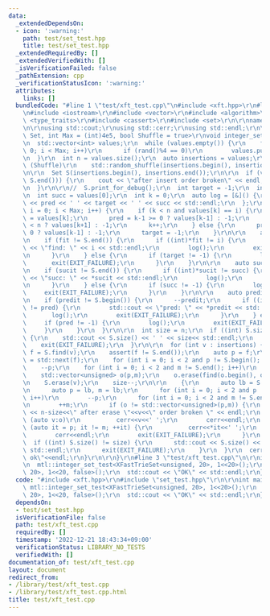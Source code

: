 ```yaml
---
data:
  _extendedDependsOn:
  - icon: ':warning:'
    path: test/set_test.hpp
    title: test/set_test.hpp
  _extendedRequiredBy: []
  _extendedVerifiedWith: []
  _isVerificationFailed: false
  _pathExtension: cpp
  _verificationStatusIcon: ':warning:'
  attributes:
    links: []
  bundledCode: "#line 1 \"test/xft_test.cpp\"\n#include <xft.hpp>\r\n#line 1 \"test/set_test.hpp\"\
    \n#include <iostream>\r\n#include <vector>\r\n#include <algorithm>\r\n#include\
    \ <type_traits>\r\n#include <cassert>\r\n#include <set>\r\n\r\nnamespace mtl {\r\
    \n\r\nusing std::cout;\r\nusing std::cerr;\r\nusing std::endl;\r\n\r\ntemplate<typename\
    \ Set, int Max = (int)4e5, bool Shuffle = true>\r\nvoid integer_set_test() {\r\
    \n  std::vector<int> values;\r\n  while (values.empty()) {\r\n    for (int i =\
    \ 0; i < Max; i++)\r\n      if (rand()%4 == 0)\r\n        values.push_back(i);\r\
    \n  }\r\n  int n = values.size();\r\n  auto insertions = values;\r\n  if constexpr\
    \ (Shuffle)\r\n    std::random_shuffle(insertions.begin(), insertions.end());\r\
    \n\r\n  Set S(insertions.begin(), insertions.end());\r\n\r\n  if (values != std::vector<int>(S.begin(),\
    \ S.end())) {\r\n    cout << \"after insert order broken\" << endl;\r\n    exit(EXIT_FAILURE);\r\
    \n  }\r\n\r\n//  S.print_for_debug();\r\n  int target = -1;\r\n  int pred = -1;\r\
    \n  int succ = values[0];\r\n  int k = 0;\r\n  auto log = [&]() {\r\n    std::cout\
    \ << pred << ' ' << target << ' ' << succ << std::endl;\r\n  };\r\n  for (int\
    \ i = 0; i < Max; i++) {\r\n    if (k < n and values[k] == i) {\r\n      target\
    \ = values[k];\r\n      pred = k-1 >= 0 ? values[k-1] : -1;\r\n      succ = k+1\
    \ < n ? values[k+1] : -1;\r\n      k++;\r\n    } else {\r\n      pred = k-1 >=\
    \ 0 ? values[k-1] : -1;\r\n      target = -1;\r\n    }\r\n\r\n    auto fit = S.find(i);\r\
    \n    if (fit != S.end()) {\r\n      if ((int)*fit != i) {\r\n        std::cout\
    \ << \"find: \" << i << std::endl;\r\n        log();\r\n        exit(EXIT_FAILURE);\r\
    \n      }\r\n    } else {\r\n      if (target != -1) {\r\n        log();\r\n \
    \       exit(EXIT_FAILURE);\r\n      }\r\n    }\r\n\r\n    auto sucit = S.upper_bound(i);\r\
    \n    if (sucit != S.end()) {\r\n      if ((int)*sucit != succ) {\r\n        std::cout\
    \ << \"succ: \" << *sucit << std::endl;\r\n        log();\r\n        exit(EXIT_FAILURE);\r\
    \n      }\r\n    } else {\r\n      if (succ != -1) {\r\n        log();\r\n   \
    \     exit(EXIT_FAILURE);\r\n      }\r\n    }\r\n\r\n    auto predit = S.lower_bound(i);\r\
    \n    if (predit != S.begin()) {\r\n      --predit;\r\n      if ((int)*predit\
    \ != pred) {\r\n        std::cout << \"pred: \" << *predit << std::endl;\r\n \
    \       log();\r\n        exit(EXIT_FAILURE);\r\n      }\r\n    } else {\r\n \
    \     if (pred != -1) {\r\n        log();\r\n        exit(EXIT_FAILURE);\r\n \
    \     }\r\n    }\r\n  }\r\n\r\n  int size = n;\r\n  if ((int) S.size() != size)\
    \ {\r\n    std::cout << S.size() << ' ' << size<< std::endl;\r\n    log();\r\n\
    \    exit(EXIT_FAILURE);\r\n  }\r\n\r\n  for (int v : insertions) {\r\n    auto\
    \ f = S.find(v);\r\n    assert(f != S.end());\r\n    auto p = f;\r\n    auto m\
    \ = std::next(f);\r\n    for (int i = 0; i < 2 and p != S.begin(); i++)\r\n  \
    \    --p;\r\n    for (int i = 0; i < 2 and m != S.end(); i++)\r\n      ++m;\r\n\
    \    std::vector<unsigned> o(p,m);\r\n    o.erase(find(o.begin(), o.end(), v));\r\
    \n    S.erase(v);\r\n    size--;\r\n\r\n    {\r\n      auto lb = S.lower_bound(v);\r\
    \n      auto p = lb, m = lb;\r\n      for (int i = 0; i < 2 and p != S.begin();\
    \ i++)\r\n        --p;\r\n      for (int i = 0; i < 2 and m != S.end(); i++)\r\
    \n        ++m;\r\n      if (o != std::vector<unsigned>(p,m)) {\r\n        std::cout\
    \ << n-size<<\" after erase \"<<v<<\" order broken \" << endl;\r\n        for\
    \ (auto v:o)\r\n          cerr<<v<<' ';\r\n        cerr<<endl;\r\n        for\
    \ (auto it = p; it != m; ++it) {\r\n          cerr<<*it<<' ';\r\n        }\r\n\
    \        cerr<<endl;\r\n        exit(EXIT_FAILURE);\r\n      }\r\n    }\r\n  \
    \  if ((int) S.size() != size) {\r\n      std::cout << S.size() << ' ' << size<<\
    \ std::endl;\r\n      exit(EXIT_FAILURE);\r\n    }\r\n  }\r\n  cerr<<\"integer_set_test\
    \ ok\"<<endl;\r\n}\r\n\r\n}\r\n#line 3 \"test/xft_test.cpp\"\n\r\nint main() {\r\
    \n  mtl::integer_set_test<XFastTrieSet<unsigned, 20>, 1<<20>();\r\n  mtl::integer_set_test<XFastTrieSet<unsigned,\
    \ 20>, 1<<20, false>();\r\n  std::cout << \"OK\" << std::endl;\r\n}\r\n"
  code: "#include <xft.hpp>\r\n#include \"set_test.hpp\"\r\n\r\nint main() {\r\n \
    \ mtl::integer_set_test<XFastTrieSet<unsigned, 20>, 1<<20>();\r\n  mtl::integer_set_test<XFastTrieSet<unsigned,\
    \ 20>, 1<<20, false>();\r\n  std::cout << \"OK\" << std::endl;\r\n}\r\n"
  dependsOn:
  - test/set_test.hpp
  isVerificationFile: false
  path: test/xft_test.cpp
  requiredBy: []
  timestamp: '2022-12-21 18:43:34+09:00'
  verificationStatus: LIBRARY_NO_TESTS
  verifiedWith: []
documentation_of: test/xft_test.cpp
layout: document
redirect_from:
- /library/test/xft_test.cpp
- /library/test/xft_test.cpp.html
title: test/xft_test.cpp
---
```

